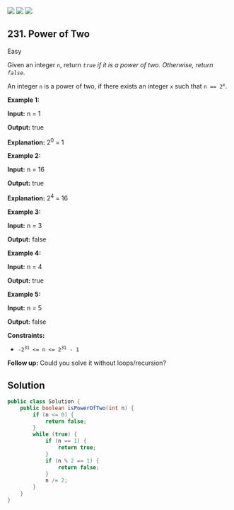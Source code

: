 [![](https://img.shields.io/github/stars/javadev/LeetCode-in-Java?label=Stars&style=flat-square)](https://github.com/javadev/LeetCode-in-Java)
[![](https://img.shields.io/github/forks/javadev/LeetCode-in-Java?label=Fork%20me%20on%20GitHub%20&style=flat-square)](https://github.com/javadev/LeetCode-in-Java/fork)
[![](https://img.shields.io/badge/-LeetCode%20in%20Kotlin-blue?style=flat-square)](https://github.com/javadev/LeetCode-in-Kotlin)

## 231\. Power of Two

Easy

Given an integer `n`, return _`true` if it is a power of two. Otherwise, return `false`_.

An integer `n` is a power of two, if there exists an integer `x` such that <code>n == 2<sup>x</sup></code>.

**Example 1:**

**Input:** n = 1

**Output:** true

**Explanation:** 2<sup>0</sup> = 1 

**Example 2:**

**Input:** n = 16

**Output:** true

**Explanation:** 2<sup>4</sup> = 16 

**Example 3:**

**Input:** n = 3

**Output:** false 

**Example 4:**

**Input:** n = 4

**Output:** true 

**Example 5:**

**Input:** n = 5

**Output:** false 

**Constraints:**

*   <code>-2<sup>31</sup> <= n <= 2<sup>31</sup> - 1</code>

**Follow up:** Could you solve it without loops/recursion?

## Solution

```java
public class Solution {
    public boolean isPowerOfTwo(int n) {
        if (n <= 0) {
            return false;
        }
        while (true) {
            if (n == 1) {
                return true;
            }
            if (n % 2 == 1) {
                return false;
            }
            n /= 2;
        }
    }
}
```